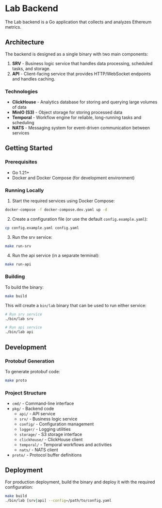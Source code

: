 # Lab Backend

The Lab backend is a Go application that collects and analyzes Ethereum metrics.

## Architecture

The backend is designed as a single binary with two main components:

1. **SRV** - Business logic service that handles data processing, scheduled tasks, and storage.
2. **API** - Client-facing service that provides HTTP/WebSocket endpoints and handles caching.

### Technologies

- **ClickHouse** - Analytics database for storing and querying large volumes of data
- **MinIO (S3)** - Object storage for storing processed data
- **Temporal** - Workflow engine for reliable, long-running tasks and scheduling
- **NATS** - Messaging system for event-driven communication between services

## Getting Started

### Prerequisites

- Go 1.21+
- Docker and Docker Compose (for development environment)

### Running Locally

1. Start the required services using Docker Compose:

```bash
docker-compose -f docker-compose.dev.yaml up -d
```

2. Create a configuration file (or use the default `config.example.yaml`):

```bash
cp config.example.yaml config.yaml
```

3. Run the srv service:

```bash
make run-srv
```

4. Run the api service (in a separate terminal):

```bash
make run-api
```

### Building

To build the binary:

```bash
make build
```

This will create a `bin/lab` binary that can be used to run either service:

```bash
# Run srv service
./bin/lab srv

# Run api service
./bin/lab api
```

## Development

### Protobuf Generation

To generate protobuf code:

```bash
make proto
```

### Project Structure

- `cmd/` - Command-line interface
- `pkg/` - Backend code
  - `api/` - API service
  - `srv/` - Business logic service
  - `config/` - Configuration management
  - `logger/` - Logging utilities
  - `storage/` - S3 storage interface
  - `clickhouse/` - ClickHouse client
  - `temporal/` - Temporal workflows and activities
  - `nats/` - NATS client
- `proto/` - Protocol buffer definitions

## Deployment

For production deployment, build the binary and deploy it with the required configuration:

```bash
make build
./bin/lab [srv|api] --config=/path/to/config.yaml
``` 